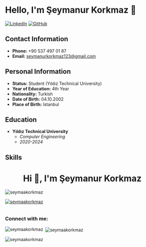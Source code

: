 # Hello, I'm Şeymanur Korkmaz 👋

[![LinkedIn](https://img.shields.io/badge/LinkedIn-seymanur--korkmaz-blue)](https://www.linkedin.com/in/seymanur-korkmaz/)
[![GitHub](https://img.shields.io/badge/GitHub-seymaakorkmaz-lightgrey)](https://github.com/seymaakorkmaz)

## Contact Information
- **Phone:** +90 537 497 01 87
- **Email:** seymanurkorkmaz123@gmail.com

## Personal Information
- **Status:** Student (Yıldız Technical University)
- **Year of Education:** 4th Year
- **Nationality:** Turkish
- **Date of Birth:** 04.10.2002
- **Place of Birth:** Istanbul

## Education
- **Yıldız Technical University**
  - *Computer Engineering*
  - *2020-2024*

## Skills

<h1 align="center">Hi 👋, I'm Şeymanur Korkmaz</h1>
<p align="left"> <img src="https://komarev.com/ghpvc/?username=seymaakorkmaz&label=Profile%20views&color=0e75b6&style=flat" alt="seymaakorkmaz" /> </p>

<p align="left"> <a href="https://github.com/ryo-ma/github-profile-trophy"><img src="https://github-profile-trophy.vercel.app/?username=seymaakorkmaz" alt="seymaakorkmaz" /></a> </p>

<p align="left"> <a href="https://twitter.com/" target="blank"><img src="https://img.shields.io/twitter/follow/?logo=twitter&style=for-the-badge" alt="" /></a> </p>

<h3 align="left">Connect with me:</h3>
<p align="left">
</p>



<p><img align="left" src="https://github-readme-stats.vercel.app/api/top-langs?username=seymaakorkmaz&show_icons=true&locale=en&layout=compact" alt="seymaakorkmaz" /></p>

<p>&nbsp;<img align="center" src="https://github-readme-stats.vercel.app/api?username=seymaakorkmaz&show_icons=true&locale=en" alt="seymaakorkmaz" /></p>

<p><img align="center" src="https://github-readme-streak-stats.herokuapp.com/?user=seymaakorkmaz&" alt="seymaakorkmaz" /></p>

